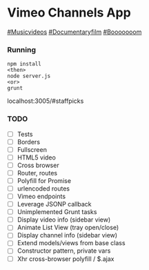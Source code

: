 # Vimeo Channels App
[#Musicvideos](http://vimeo.ianjohnson.co/#musicvideos)
[#Documentaryfilm](http://vimeo.ianjohnson.co/#documentaryfilm)
[#Booooooom](http://vimeo.ianjohnson.co/#booooooom)


### Running
```
npm install
<then>
node server.js
<or>
grunt
```
localhost:3005/#staffpicks

### TODO
- [ ] Tests
- [ ] Borders
- [ ] Fullscreen
- [ ] HTML5 video
- [ ] Cross browser
- [ ] Router, routes
- [ ] Polyfill for Promise
- [ ] urlencoded routes
- [ ] Vimeo endpoints
- [ ] Leverage JSONP callback
- [ ] Unimplemented Grunt tasks
- [ ] Display video info (sidebar view)
- [ ] Animate List View (tray open/close)
- [ ] Display channel info (sidebar view)
- [ ] Extend models/views from base class
- [ ] Constructor pattern, private vars
- [ ] Xhr cross-browser polyfill / $.ajax 
